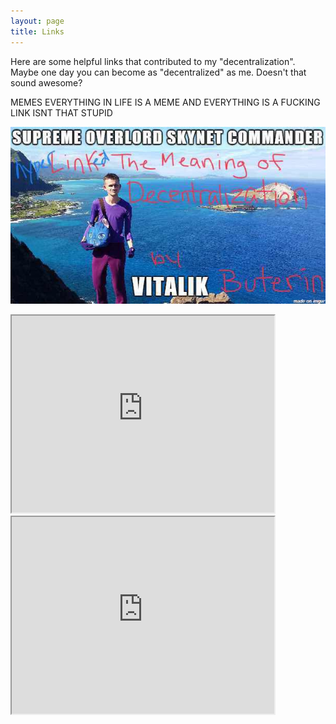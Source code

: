 ```yaml
---
layout: page
title: Links
---
```


<p>Here are some helpful links that contributed to my "decentralization". Maybe one day you can become as "decentralized" as me. Doesn't that sound awesome?</p>
<p> MEMES EVERYTHING IN LIFE IS A MEME AND EVERYTHING IS A FUCKING LINK ISNT THAT STUPID</p>

<p>
<a href="https://medium.com/@VitalikButerin/the-meaning-of-decentralization-a0c92b76a274">
  <img src="images/vitalikmeme.jpg" alt="The Meaning of Decentralization by Vitalik Buterin">
</a>
</p>

<iframe width="420" height="315"
src="https://www.youtube.com/embed/AsbAGMPpZ6g">
</iframe>

<iframe width="420" height="315"
src="https://www.youtube.com/embed/2L9RZYguI0Q">
</iframe>


